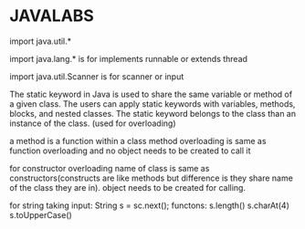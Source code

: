 # JAVALABS

import java.util.*

import java.lang.* is for implements runnable or extends thread

import java.util.Scanner  is for scanner or input

 The static keyword in Java is used to share the same variable or method of a given class. The users can apply static keywords with variables, methods, blocks, and nested classes. The static keyword belongs to the class than an instance of the class. (used for overloading)
 
 a method is a function within a class
 method overloading is same as function overloading and no object needs to be created to call it
 
 for constructor overloading name of class is same as constructors(constructs are like methods but difference is they share name of the class they are in). object needs to be created for calling.
 
 for string
taking input:
String s = sc.next();
functons:
s.length()
s.charAt(4)
s.toUpperCase()
